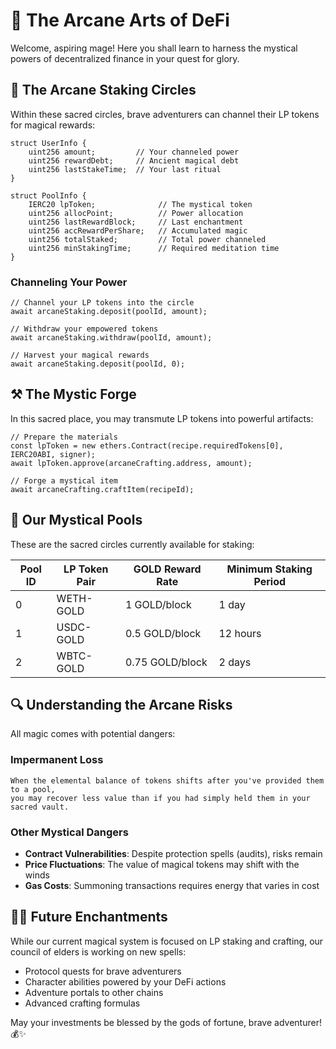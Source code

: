 # 🔮 The Arcane Arts of DeFi

Welcome, aspiring mage! Here you shall learn to harness the mystical powers of decentralized finance in your quest for glory.

## 🏦 The Arcane Staking Circles
Within these sacred circles, brave adventurers can channel their LP tokens for magical rewards:

```solidity
struct UserInfo {
    uint256 amount;         // Your channeled power
    uint256 rewardDebt;     // Ancient magical debt
    uint256 lastStakeTime;  // Your last ritual
}

struct PoolInfo {
    IERC20 lpToken;              // The mystical token
    uint256 allocPoint;          // Power allocation
    uint256 lastRewardBlock;     // Last enchantment
    uint256 accRewardPerShare;   // Accumulated magic
    uint256 totalStaked;         // Total power channeled
    uint256 minStakingTime;      // Required meditation time
}
```

### Channeling Your Power
```solidity
// Channel your LP tokens into the circle
await arcaneStaking.deposit(poolId, amount);

// Withdraw your empowered tokens
await arcaneStaking.withdraw(poolId, amount);

// Harvest your magical rewards
await arcaneStaking.deposit(poolId, 0);
```

## ⚒️ The Mystic Forge
In this sacred place, you may transmute LP tokens into powerful artifacts:

```solidity
// Prepare the materials
const lpToken = new ethers.Contract(recipe.requiredTokens[0], IERC20ABI, signer);
await lpToken.approve(arcaneCrafting.address, amount);

// Forge a mystical item
await arcaneCrafting.craftItem(recipeId);
```

## 🌟 Our Mystical Pools
These are the sacred circles currently available for staking:

| Pool ID | LP Token Pair | GOLD Reward Rate | Minimum Staking Period |
|---------|--------------|-----------------|------------------------|
| 0 | WETH-GOLD | 1 GOLD/block | 1 day |
| 1 | USDC-GOLD | 0.5 GOLD/block | 12 hours |
| 2 | WBTC-GOLD | 0.75 GOLD/block | 2 days |

## 🔍 Understanding the Arcane Risks
All magic comes with potential dangers:

### Impermanent Loss
```
When the elemental balance of tokens shifts after you've provided them to a pool,
you may recover less value than if you had simply held them in your sacred vault.
```

### Other Mystical Dangers
- **Contract Vulnerabilities**: Despite protection spells (audits), risks remain
- **Price Fluctuations**: The value of magical tokens may shift with the winds
- **Gas Costs**: Summoning transactions requires energy that varies in cost

## 🧙‍♂️ Future Enchantments
While our current magical system is focused on LP staking and crafting, our council of elders is working on new spells:

- Protocol quests for brave adventurers
- Character abilities powered by your DeFi actions
- Adventure portals to other chains
- Advanced crafting formulas

May your investments be blessed by the gods of fortune, brave adventurer! 💰✨ 